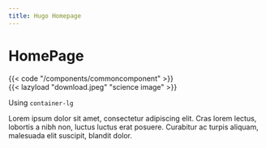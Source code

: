 ```yaml
---
title: Hugo Homepage
---
```


<h1 class="text-center">HomePage</h1>
{{< code "/components/commoncomponent" >}}
<div class="paper container container-lg margin-bottom-large">
  <div class="align-im">
    {{< lazyload "download.jpeg" "science image" >}} 
  </div>
  <p>Using <code>container-lg</code></p><p>
  </p><p>
    Lorem ipsum dolor sit amet, consectetur adipiscing elit. Cras lorem lectus, lobortis a nibh non, luctus luctus
    erat posuere. Curabitur ac turpis aliquam, malesuada elit suscipit, blandit dolor.
  </p>
</div>
